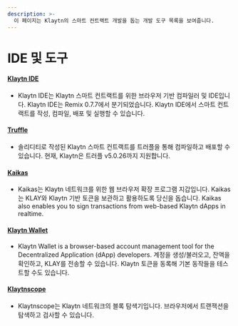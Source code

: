 ```yaml
---
description: >-
  이 페이지는 Klaytn의 스마트 컨트랙트 개발을 돕는 개발 도구 목록을 보여줍니다.
---
```


# IDE 및 도구 <a id="ide-and-tools"></a>

#### [Klaytn IDE](../../toolkit/klaytn-ide.md) <a id="klaytn-ide"></a>

* Klaytn IDE는 Klaytn 스마트 컨트랙트를 위한 브라우저 기반 컴파일러 및 IDE입니다. Klaytn IDE는 Remix 0.7.7에서 분기되었습니다. Klaytn IDE에서 스마트 컨트랙트를 작성, 컴파일, 배포 및 실행할 수 있습니다.

#### [Truffle](../../toolkit/truffle.md)  <a id="truffle"></a>

* 솔리디티로 작성된 Klaytn 스마트 컨트랙트를 트러플을 통해 컴파일하고 배포할 수 있습니다. 현재, Klaytn은 트러플 v5.0.26까지 지원합니다.

#### [Kaikas](../../toolkit/kaikas.md) <a id="kaikas"></a>

* Kaikas는 Klaytn 네트워크를 위한 웹 브라우저 확장 프로그램 지갑입니다. Kaikas는 KLAY와 Klaytn 기반 토큰을 보관하고 활용하도록 당신을 돕습니다. Kaikas also enables you to sign transactions from web-based Klaytn dApps in realtime.

#### [Klaytn Wallet](../../toolkit/klaytn-wallet.md)  <a id="klaytn-wallet"></a>

* Klaytn Wallet is a browser-based account management tool for the Decentralized Application (dApp) developers. 계정을 생성/불러오고, 잔액을 확인하고, KLAY를 전송할 수 있습니다. Klaytn 토큰을 동록해 기본 동작들을 테스트할 수도 있습니다.

#### [Klaytnscope](../../toolkit/klaytnscope.md)  <a id="klaytnscope"></a>

* Klaytnscope는 Klaytn 네트워크의 블록 탐색기입니다. 브라우저에서 트랜잭션을 탐색하고 검사할 수 있습니다.
